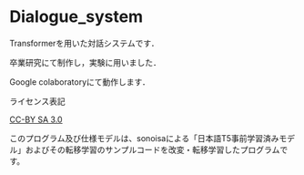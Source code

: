 # Dialogue_system
Transformerを用いた対話システムです．

卒業研究にて制作し，実験に用いました．

Google colaboratoryにて動作します．

ライセンス表記

[CC-BY SA 3.0](https://creativecommons.org/licenses/by-sa/3.0/deed.ja)

このプログラム及び仕様モデルは、sonoisaによる「日本語T5事前学習済みモデル」およびその転移学習のサンプルコードを改変・転移学習したプログラムです。
